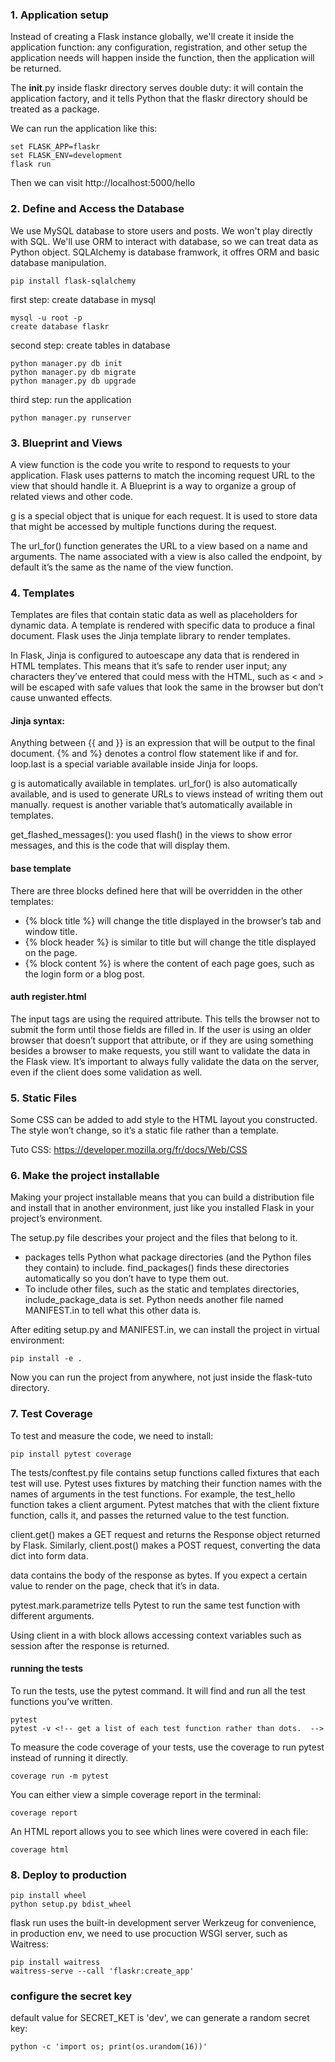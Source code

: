 ### 1. Application setup
Instead of creating a Flask instance globally, we'll create it inside the application function: any configuration, registration, and other setup the application needs will happen inside the function, then the application will be returned.

The __init__.py inside flaskr directory serves double duty: it will contain the application factory, and it tells Python that the flaskr directory should be treated as a package.

We can run the application like this:
```
set FLASK_APP=flaskr
set FLASK_ENV=development
flask run
```
Then we can visit http://localhost:5000/hello

### 2. Define and Access the Database
We use MySQL database to store users and posts. We won't play directly with SQL. We'll use ORM to interact with database, so we can treat data as Python object. SQLAlchemy is database framwork, it offres ORM and basic database manipulation.
```
pip install flask-sqlalchemy
```

first step: create database in mysql
```
mysql -u root -p
create database flaskr
```

second step: create tables in database
```
python manager.py db init
python manager.py db migrate
python manager.py db upgrade
```

third step: run the application
```
python manager.py runserver
```

### 3. Blueprint and Views
A view function is the code you write to respond to requests to your application. Flask uses patterns to match the incoming request URL to the view that should handle it.
A Blueprint is a way to organize a group of related views and other code.

g is a special object that is unique for each request. It is used to store data that might be accessed by multiple functions during the request.

The url_for() function generates the URL to a view based on a name and arguments. The name associated with a view is also called the endpoint, by default it’s the same as the name of the view function.

### 4. Templates
Templates are files that contain static data as well as placeholders for dynamic data.
A template is rendered with specific data to produce a final document.
Flask uses the Jinja template library to render templates.

In Flask, Jinja is configured to autoescape any data that is rendered in HTML templates. This means that it’s safe to render user input; any characters they’ve entered that could mess with the HTML, such as < and > will be escaped with safe values that look the same in the browser but don’t cause unwanted effects.

#### Jinja syntax:
Anything between {{ and }} is an expression that will be output to the final document.
{% and %} denotes a control flow statement like if and for.
loop.last is a special variable available inside Jinja for loops.

g is automatically available in templates.
url_for() is also automatically available, and is used to generate URLs to views instead of writing them out manually.
request is another variable that’s automatically available in templates.

get_flashed_messages(): you used flash() in the views to show error messages, and this is the code that will display them.

#### base template
There are three blocks defined here that will be overridden in the other templates:
- {% block title %} will change the title displayed in the browser’s tab and window title.
- {% block header %} is similar to title but will change the title displayed on the page.
- {% block content %} is where the content of each page goes, such as the login form or a blog post.

#### auth register.html
The input tags are using the required attribute. This tells the browser not to submit the form until those fields are filled in. If the user is using an older browser that doesn’t support that attribute, or if they are using something besides a browser to make requests, you still want to validate the data in the Flask view. It’s important to always fully validate the data on the server, even if the client does some validation as well.

### 5. Static Files
Some CSS can be added to add style to the HTML layout you constructed. The style won’t change, so it’s a static file rather than a template.

Tuto CSS: https://developer.mozilla.org/fr/docs/Web/CSS

### 6. Make the project installable
Making your project installable means that you can build a distribution file and install that in another environment, just like you installed Flask in your project’s environment.

The setup.py file describes your project and the files that belong to it.
- packages tells Python what package directories (and the Python files they contain) to include. find_packages() finds these directories automatically so you don’t have to type them out.
- To include other files, such as the static and templates directories, include_package_data is set. Python needs another file named MANIFEST.in to tell what this other data is.

After editing setup.py and MANIFEST.in, we can install the project in virtual environment:
```
pip install -e .
```
Now you can run the project from anywhere, not just inside the flask-tuto directory.

### 7. Test Coverage
To test and measure the code, we need to install:
```
pip install pytest coverage
```
The tests/conftest.py file contains setup functions called fixtures that each test will use.
Pytest uses fixtures by matching their function names with the names of arguments in the test functions. For example, the test_hello function takes a client argument. Pytest matches that with the client fixture function, calls it, and passes the returned value to the test function.

client.get() makes a GET request and returns the Response object returned by Flask.
Similarly, client.post() makes a POST request, converting the data dict into form data.

data contains the body of the response as bytes. If you expect a certain value to render on the page, check that it’s in data.

pytest.mark.parametrize tells Pytest to run the same test function with different arguments.

Using client in a with block allows accessing context variables such as session after the response is returned.

#### running the tests
To run the tests, use the pytest command. It will find and run all the test functions you’ve written.
```
pytest
pytest -v <!-- get a list of each test function rather than dots.  -->
```

To measure the code coverage of your tests, use the coverage to run pytest instead of running it directly.
```
coverage run -m pytest
```
You can either view a simple coverage report in the terminal:
```
coverage report
```
An HTML report allows you to see which lines were covered in each file:
```
coverage html
```

### 8. Deploy to production
```
pip install wheel
python setup.py bdist_wheel
```
flask run uses the built-in development server Werkzeug for convenience,
in production env, we need to use procuction WSGI server, such as Waitress:
```
pip install waitress
waitress-serve --call 'flaskr:create_app'
```
### configure the secret key
default value for SECRET_KET is 'dev', we can generate a random secret key:
```
python -c 'import os; print(os.urandom(16))'
```
